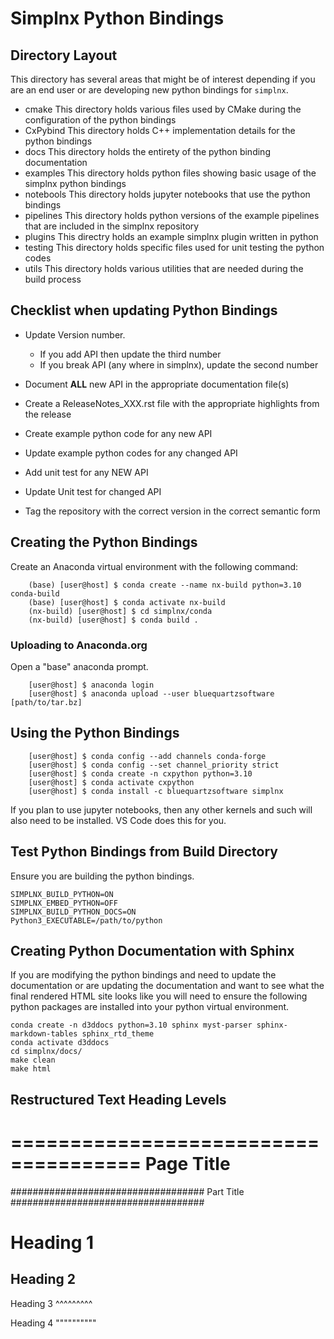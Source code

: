 # Simplnx Python Bindings

## Directory Layout

This directory has several areas that might be of interest depending if you are an end user or
are developing new python bindings for `simplnx`.

- cmake
    This directory holds various files used by CMake during the configuration of the python bindings
- CxPybind
    This directory holds C++ implementation details for the python bindings
- docs
    This directory holds the entirety of the python binding documentation
- examples
    This directory holds python files showing basic usage of the simplnx python bindings
- notebools
    This directory holds jupyter notebooks that use the python bindings
- pipelines
    This directory holds python versions of the example pipelines that are included in the simplnx repository
- plugins
    This directry holds an example simplnx plugin written in python
- testing
    This directory holds specific files used for unit testing the python codes
- utils
    This directory holds various utilities that are needed during the build process

## Checklist when updating Python Bindings

- Update Version number.

  - If you add API then update the third number
  - If you break API (any where in simplnx), update the second number

- Document **ALL** new API in the appropriate documentation file(s)
- Create a ReleaseNotes_XXX.rst file with the appropriate highlights from the release
- Create example python code for any new API
- Update example python codes for any changed API
- Add unit test for any NEW API
- Update Unit test for changed API
- Tag the repository with the correct version in the correct semantic form

## Creating the Python Bindings

Create an Anaconda virtual environment with the following command:

```shell
    (base) [user@host] $ conda create --name nx-build python=3.10 conda-build
    (base) [user@host] $ conda activate nx-build
    (nx-build) [user@host] $ cd simplnx/conda
    (nx-build) [user@host] $ conda build .
```

### Uploading to Anaconda.org

Open a "base" anaconda prompt.

```shell
    [user@host] $ anaconda login
    [user@host] $ anaconda upload --user bluequartzsoftware [path/to/tar.bz]
```

## Using the Python Bindings

```shell
    [user@host] $ conda config --add channels conda-forge
    [user@host] $ conda config --set channel_priority strict
    [user@host] $ conda create -n cxpython python=3.10
    [user@host] $ conda activate cxpython
    [user@host] $ conda install -c bluequartzsoftware simplnx
```

If you plan to use jupyter notebooks, then any other kernels and such will also need to be installed. VS Code does this for you.

## Test Python Bindings from Build Directory

Ensure you are building the python bindings.

```shell
SIMPLNX_BUILD_PYTHON=ON
SIMPLNX_EMBED_PYTHON=OFF
SIMPLNX_BUILD_PYTHON_DOCS=ON
Python3_EXECUTABLE=/path/to/python
```

## Creating Python Documentation with Sphinx

If you are modifying the python bindings and need to update the documentation or are updating the documentation
and want to see what the final rendered HTML site looks like you will need to ensure the following python
packages are installed into your python virtual environment.

``` shell
conda create -n d3ddocs python=3.10 sphinx myst-parser sphinx-markdown-tables sphinx_rtd_theme
conda activate d3ddocs
cd simplnx/docs/
make clean
make html
```

## Restructured Text Heading Levels

=====================================
Page Title
=====================================

###################################
Part Title
###################################

Heading 1
=========

Heading 2
---------

Heading 3
^^^^^^^^^

Heading 4
""""""""""

 